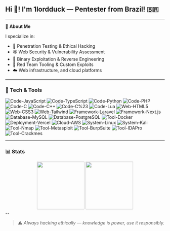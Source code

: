 
  <h2>Hi 👋! I'm 1lordduck — Pentester from Brazil! 🇧🇷</h2>

---

🧠 **About Me**  

I specialize in:
- 🔐 Penetration Testing & Ethical Hacking  
- 🕸️ Web Security & Vulnerability Assessment  
- 🧬 Binary Exploitation & Reverse Engineering  
- 🧪 Red Team Tooling & Custom Exploits  
- ☁️ Web infrastructure, and cloud platforms
---

### 🧰 Tech & Tools

![Code-JavaScript](https://img.shields.io/badge/Code-JavaScript-informational?style=flat&logo=javascript&color=F7DF1E)
![Code-TypeScript](https://img.shields.io/badge/Code-TypeScript-informational?style=flat&logo=typescript&color=3178C6)
![Code-Python](https://img.shields.io/badge/Code-Python-informational?style=flat&logo=python&color=3776AB)
![Code-PHP](https://img.shields.io/badge/Code-PHP-informational?style=flat&logo=php&color=777BB4)
![Code-C](https://img.shields.io/badge/Code-C-informational?style=flat&logo=c&color=A8B9CC)
![Code-C++](https://img.shields.io/badge/Code-C++-informational?style=flat&logo=cplusplus&color=00599C)
![Code-C%23](https://img.shields.io/badge/Code-C%23-informational?style=flat&logo=csharp&color=239120)
![Code-Lua](https://img.shields.io/badge/Code-Lua-informational?style=flat&logo=lua&color=2C2D72)
![Web-HTML5](https://img.shields.io/badge/Web-HTML5-informational?style=flat&logo=html5&color=E34F26)
![Web-CSS3](https://img.shields.io/badge/Web-CSS3-informational?style=flat&logo=css3&color=1572B6)
![Web-Tailwind](https://img.shields.io/badge/Web-TailwindCSS-informational?style=flat&logo=tailwindcss&color=06B6D4)
![Framework-Laravel](https://img.shields.io/badge/Framework-Laravel-informational?style=flat&logo=laravel&color=FF2D20)
![Framework-Next.js](https://img.shields.io/badge/Framework-Next.js-informational?style=flat&logo=next.js&color=000000)
![Database-MySQL](https://img.shields.io/badge/Database-MySQL-informational?style=flat&logo=mysql&color=4479A1)
![Database-PostgreSQL](https://img.shields.io/badge/Database-PostgreSQL-informational?style=flat&logo=postgresql&color=4169E1)
![Tool-Docker](https://img.shields.io/badge/Tool-Docker-informational?style=flat&logo=docker&color=2496ED)
![Deployment-Vercel](https://img.shields.io/badge/Deployment-Vercel-informational?style=flat&logo=vercel&color=000000)
![Cloud-AWS](https://img.shields.io/badge/Cloud-AWS-informational?style=flat&logo=amazon-aws&color=232F3E)
![System-Linux](https://img.shields.io/badge/System-Linux-informational?style=flat&logo=linux&color=FCC624)
![System-Kali](https://img.shields.io/badge/System-Kali_Linux-informational?style=flat&logo=kali-linux&color=557C7A)
![Tool-Nmap](https://img.shields.io/badge/Tool-Nmap-informational?style=flat&logo=nmap&color=00B16A)
![Tool-Metasploit](https://img.shields.io/badge/Tool-Metasploit-informational?style=flat&logo=metasploit&color=000000)
![Tool-BurpSuite](https://img.shields.io/badge/Tool-Burpsuite-informational?style=flat&logo=burp-suite&color=8A3D8C)
![Tool-IDAPro](https://img.shields.io/badge/Tool-IDA_Pro-informational?style=flat&logo=ida&color=6E7DFF)
![Tool-Crackmes](https://img.shields.io/badge/Tool-Crackmes-informational?style=flat&logo=none&color=FF8C00)

---

### 📊 Stats

<div align="center">
  <img src="https://github-readme-stats.vercel.app/api/top-langs?username=1lordduck&layout=compact&theme=tokyonight&hide_border=true" height="150" />
  <img src="http://github-profile-summary-cards.vercel.app/api/cards/stats?username=1lordduck&theme=tokyonight" height="150" />
</div>
--

> ⚠️ *Always hacking ethically — knowledge is power, use it responsibly.*
